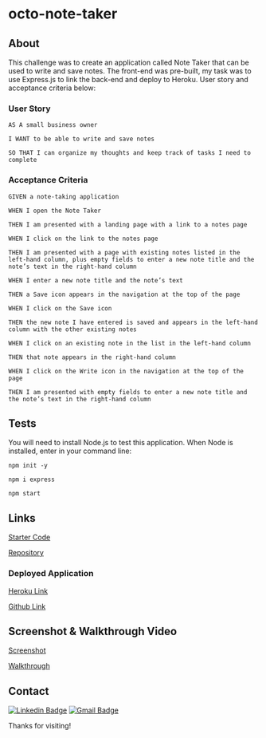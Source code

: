 # octo-note-taker

## About

This challenge was to create an application called Note Taker that can be used to write and save notes. The front-end was pre-built, my task was to use Express.js to link the back-end and deploy to Heroku. User story and acceptance criteria below:

### User Story

`AS A small business owner`

`I WANT to be able to write and save notes`

`SO THAT I can organize my thoughts and keep track of tasks I need to complete`

### Acceptance Criteria

`GIVEN a note-taking application`

`WHEN I open the Note Taker`

`THEN I am presented with a landing page with a link to a notes page`

`WHEN I click on the link to the notes page`

`THEN I am presented with a page with existing notes listed in the left-hand column, plus empty fields to enter a new note title and the note’s text in the right-hand column`

`WHEN I enter a new note title and the note’s text`

`THEN a Save icon appears in the navigation at the top of the page`

`WHEN I click on the Save icon`

`THEN the new note I have entered is saved and appears in the left-hand column with the other existing notes`

`WHEN I click on an existing note in the list in the left-hand column`

`THEN that note appears in the right-hand column`

`WHEN I click on the Write icon in the navigation at the top of the page`

`THEN I am presented with empty fields to enter a new note title and the note’s text in the right-hand column`

## Tests

You will need to install Node.js to test this application. When Node is installed, enter in your command line:

`npm init -y`

`npm i express`

`npm start`

## Links

[Starter Code](https://github.com/coding-boot-camp/miniature-eureka)

[Repository](https://github.com/nrenner0211/octo-note-taker)

### Deployed Application

[Heroku Link](https://enigmatic-dusk-13556.herokuapp.com/notes)

[Github Link](https://nrenner0211.github.io/octo-note-taker/)

## Screenshot & Walkthrough Video

[Screenshot](public/assets/images/2022-07-19.png)

[Walkthrough](public/assets/images/screen-capture%20(5)%20(1).gif)

## Contact

[![Linkedin Badge](https://img.shields.io/badge/-nrenner0211-blue?style=flat-square&logo=Linkedin&logoColor=white&link=https://www.linkedin.com/in/nrenner0211/)](https://www.linkedin.com/in/nrenner0211/)
[![Gmail Badge](https://img.shields.io/badge/-nrenner0211@gmail.com-c14438?style=flat-square&logo=Gmail&logoColor=white&link=mailto:nrenner0211@gmail.com)](mailto:nrenner0211@gmail.com)

Thanks for visiting!
